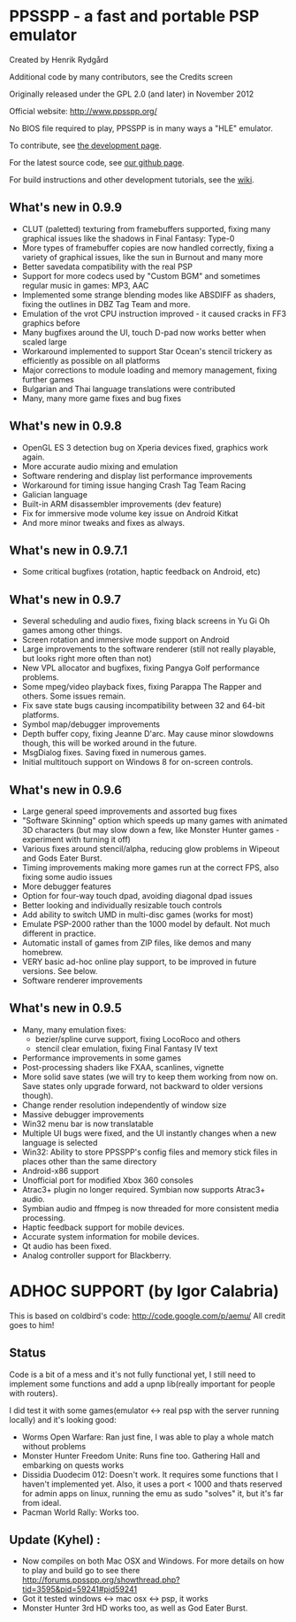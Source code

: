 PPSSPP - a fast and portable PSP emulator
=========================================

Created by Henrik Rydgård

Additional code by many contributors, see the Credits screen

Originally released under the GPL 2.0 (and later) in November 2012

Official website:
http://www.ppsspp.org/

No BIOS file required to play, PPSSPP is in many ways a "HLE" emulator.

To contribute, see [the development page](http://www.ppsspp.org/development.html).

For the latest source code, see [our github page](https://github.com/hrydgard/ppsspp).

For build instructions and other development tutorials, see the [wiki](https://github.com/hrydgard/ppsspp/wiki).

What's new in 0.9.9
-------------------
* CLUT (paletted) texturing from framebuffers supported, fixing many graphical issues
  like the shadows in Final Fantasy: Type-0
* More types of framebuffer copies are now handled correctly, fixing a variety of graphical
  issues, like the sun in Burnout and many more
* Better savedata compatibility with the real PSP
* Support for more codecs used by "Custom BGM" and sometimes regular music in games: MP3, AAC
* Implemented some strange blending modes like ABSDIFF as shaders, fixing the outlines in DBZ Tag Team and more.
* Emulation of the vrot CPU instruction improved - it caused cracks in FF3 graphics before
* Many bugfixes around the UI, touch D-pad now works better when scaled large
* Workaround implemented to support Star Ocean's stencil trickery as efficiently as possible on all platforms
* Major corrections to module loading and memory management, fixing further games
* Bulgarian and Thai language translations were contributed
* Many, many more game fixes and bug fixes

What's new in 0.9.8
-------------------
* OpenGL ES 3 detection bug on Xperia devices fixed, graphics work again.
* More accurate audio mixing and emulation
* Software rendering and display list performance improvements
* Workaround for timing issue hanging Crash Tag Team Racing
* Galician language
* Built-in ARM disassembler improvements (dev feature)
* Fix for immersive mode volume key issue on Android Kitkat
* And more minor tweaks and fixes as always.

What's new in 0.9.7.1
---------------------
* Some critical bugfixes (rotation, haptic feedback on Android, etc)

What's new in 0.9.7
-------------------
* Several scheduling and audio fixes, fixing black screens in Yu Gi Oh games among other things.
* Screen rotation and immersive mode support on Android
* Large improvements to the software renderer (still not really playable, but looks right more
  often than not)
* New VPL allocator and bugfixes, fixing Pangya Golf performance problems.
* Some mpeg/video playback fixes, fixing Parappa The Rapper and others. Some issues remain.
* Fix save state bugs causing incompatibility between 32 and 64-bit platforms.
* Symbol map/debugger improvements
* Depth buffer copy, fixing Jeanne D'arc. May cause minor slowdowns though, this will be worked
  around in the future.
* MsgDialog fixes. Saving fixed in numerous games.
* Initial multitouch support on Windows 8 for on-screen controls.

What's new in 0.9.6
-------------------
* Large general speed improvements and assorted bug fixes
* "Software Skinning" option which speeds up many games with animated 3D characters
  (but may slow down a few, like Monster Hunter games - experiment with turning it off)
* Various fixes around stencil/alpha, reducing glow problems in Wipeout and Gods Eater Burst.
* Timing improvements making more games run at the correct FPS, also fixing some audio issues
* More debugger features
* Option for four-way touch dpad, avoiding diagonal dpad issues
* Better looking and individually resizable touch controls
* Add ability to switch UMD in multi-disc games (works for most)
* Emulate PSP-2000 rather than the 1000 model by default. Not much different in practice.
* Automatic install of games from ZIP files, like demos and many homebrew.
* VERY basic ad-hoc online play support, to be improved in future versions. See below.
* Software renderer improvements

What's new in 0.9.5
-------------------
* Many, many emulation fixes:
  - bezier/spline curve support, fixing LocoRoco and others
  - stencil clear emulation, fixing Final Fantasy IV text
* Performance improvements in some games
* Post-processing shaders like FXAA, scanlines, vignette
* More solid save states (we will try to keep them working from now on. Save states only upgrade forward,
  not backward to older versions though).
* Change render resolution independently of window size
* Massive debugger improvements
* Win32 menu bar is now translatable
* Multiple UI bugs were fixed, and the UI instantly changes when a new language is selected
* Win32: Ability to store PPSSPP's config files and memory stick files in places other than the same directory
* Android-x86 support
* Unofficial port for modified Xbox 360 consoles
* Atrac3+ plugin no longer required. Symbian now supports Atrac3+ audio.
* Symbian audio and ffmpeg is now threaded for more consistent media processing.
* Haptic feedback support for mobile devices.
* Accurate system information for mobile devices.
* Qt audio has been fixed.
* Analog controller support for Blackberry.


ADHOC SUPPORT (by Igor Calabria)
================================
This is based on coldbird's code: http://code.google.com/p/aemu/
All credit goes to him!

Status
------
Code is a bit of a mess and it's not fully functional yet, I still need to implement
some functions and add a upnp lib(really important for people with routers).

I did test it with some games(emulator <-> real psp with the server running locally)
and it's looking good:

* Worms Open Warfare: Ran just fine, I was able to play a whole match without problems
* Monster Hunter Freedom Unite: Runs fine too. Gathering Hall and embarking on quests works
* Dissidia Duodecim 012: Doesn't work. It requires some functions that I haven't implemented
yet. Also, it uses a port < 1000 and thats reserved for admin apps on linux, running the emu
as sudo "solves" it, but it's far from ideal.
* Pacman World Rally: Works too.

Update (Kyhel) :
---------------
* Now compiles on both Mac OSX and Windows. For more details on how to play and build
go to see there http://forums.ppsspp.org/showthread.php?tid=3595&pid=59241#pid59241
* Got it tested windows <-> mac osx <-> psp, it works
* Monster Hunter 3rd HD works too, as well as God Eater Burst.
